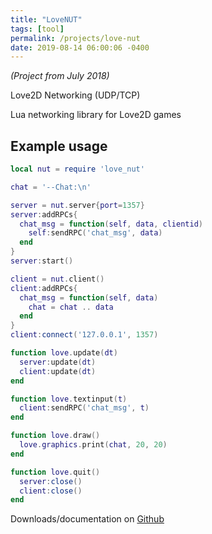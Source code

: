 ```yaml
---
title: "LoveNUT"
tags: [tool]
permalink: /projects/love-nut
date: 2019-08-14 06:00:06 -0400
---
```


*(Project from July 2018)*

Love2D Networking (UDP/TCP)

Lua networking library for Love2D games

## Example usage
```lua
local nut = require 'love_nut'

chat = '--Chat:\n'

server = nut.server{port=1357}
server:addRPCs{
  chat_msg = function(self, data, clientid)
    self:sendRPC('chat_msg', data)
  end
}
server:start()

client = nut.client()
client:addRPCs{
  chat_msg = function(self, data)
    chat = chat .. data
  end
}
client:connect('127.0.0.1', 1357)

function love.update(dt)
  server:update(dt)
  client:update(dt)
end

function love.textinput(t)
  client:sendRPC('chat_msg', t)
end

function love.draw()
  love.graphics.print(chat, 20, 20)
end

function love.quit()
  server:close()
  client:close()
end
```

Downloads/documentation on [Github](https://github.com/parameterized/love_nut)
